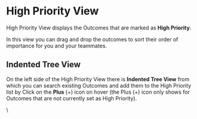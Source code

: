 # High Priority View

High Priority View displays the Outcomes that are marked as **High Priority**.&#x20;

In this view you can drag and drop the outcomes to sort their order of importance for you and your teammates.

## **Indented Tree View**

On the left side of the High Priority View there is **Indented Tree View** from which you can search existing Outcomes and add them to the High Priority list by Click on the **Plus** (+) icon on hover (the Plus (+) icon only shows for Outcomes that are not currently set as High Priority).

\
